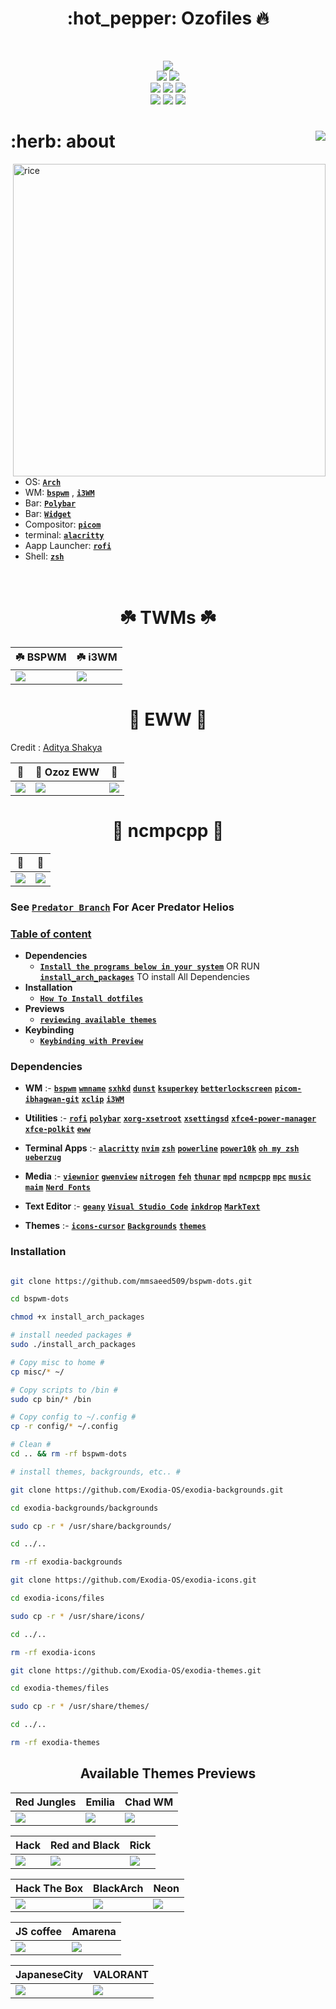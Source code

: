 <!-- <h1 align="center"> Ozoz dotfiles for bspwm </h1> -->
<h1 align="center"> :hot_pepper: Ozofiles 🔥 </h1> 

<!-- ###########################################  ########################################### -->


<!-- shields -->

</br>

<p align="center">
  <img src="https://img.shields.io/github/license/mmsaeed509/bspwm-dots?style=for-the-badge">
  </br>
  <img src="https://img.shields.io/badge/Maintained%3F-Yes-green?style=for-the-badge">
  <img src="https://img.shields.io/github/issues/mmsaeed509/bspwm-dots?color=purple&style=for-the-badge">
  </br>
  <img src="https://img.shields.io/github/stars/mmsaeed509/bspwm-dots?style=for-the-badge">
  <img src="https://img.shields.io/github/forks/mmsaeed509/bspwm-dots?color=teal&style=for-the-badge">
  <img src="https://img.shields.io/github/repo-size/mmsaeed509/bspwm-dots?color=blueviolet&style=for-the-badge">
  </br>
  <img src="https://img.shields.io/github/languages/count/mmsaeed509/bspwm-dots?color=red&style=for-the-badge">
  <img src="https://img.shields.io/github/languages/code-size/mmsaeed509/bspwm-dots?color=yellow&style=for-the-badge">
  <img src="https://img.shields.io/github/last-commit/mmsaeed509/bspwm-dots?color=deeppink&style=for-the-badge">
</p>

<!-- shields -->

<!-- ###########################################  ########################################### -->

<!-- About -->



<h1 align="left"> :herb: about  <img align="right" src="https://visitor-badge-reloaded.herokuapp.com/badge?color=A7D9B2&page_id=mmsaeed509/bspwm-dots&style=for-the-badge&lcolor=555555"/> </h1> 

<img src="img/desktop.png" alt="rice" align="right" width="500px">

</br>

 - OS: [**`Arch`**](https://archcraft.io/)
 - WM: [**`bspwm`**](https://github.com/baskerville/bspwm) , [**`i3WM`**](https://i3wm.org/)
 - Bar: [**`Polybar`**](https://github.com/polybar/polybar)
 - Bar: [**`Widget`**](https://github.com/elkowar/eww)
 - Compositor: [**`picom`**](https://github.com/yshui/picom)
 - terminal: [**`alacritty`**](https://github.com/alacritty/alacritty)
 - Aapp Launcher: [**`rofi`**](https://github.com/davatorium/rofi)
 - Shell: [**`zsh`**](https://ohmyz.sh)

</br>

#

<!-- About -->

<!-- ###########################################  ########################################### -->

<!-- reviewing themes -->

<h1 align="center"> ☘️ TWMs ☘️ </h1>


|:shamrock: BSPWM|:shamrock: i3WM|
|--|--|
| ![](GIFs/themes.gif) | ![](GIFs/i3WM.gif) |


<!-- reviewing themes -->

<!-- ###########################################  ########################################### -->

<!-- EWW -->


<h1 align="center"> 🦋 EWW 🦋 </h1>

Credit : [Aditya Shakya](https://github.com/adi1090x/widgets) 

| 🦋 | 🦋 Ozoz EWW | 🦋 |
|--|--|--|
| ![](img/EWW.png) | ![](img/ozozEWW.png) | ![](img/eww.png) |


<!-- EWW -->

<!-- ###########################################  ########################################### -->

<!-- ncmpcpp -->

<h1 align="center"> 🎵 ncmpcpp 🎵 </h1>

| 🎵 | 🎵 |
|--|--|
| ![](img/ncmpcpp_1.png) | ![](img/ncmpcpp_2.png) |

<!-- ncmpcpp -->

<!-- ###########################################  ########################################### -->

<!-- Table of content -->

### See [**`Predator Branch`**](https://github.com/mmsaeed509/bspwm-dots/tree/Predator) For Acer Predator Helios

### [Table of content](#table-of-content)

+ **Dependencies**
  - [**`Install the programs below in your system`**](#dependencies) OR RUN [**`install_arch_packages`**](install_arch_packages) TO install All Dependencies
+ **Installation**
  - [**`How To Install dotfiles`**](#installation)
+ **Previews**
  - [**`reviewing available themes`**](#available-themes-previews)
+ **Keybinding**
  - [**`Keybinding with Preview`**](https://github.com/mmsaeed509/bspwm-dots/wiki/Keybinding)

<!-- Table of content -->

<!-- ###########################################  ########################################### -->

<!-- Dependencies -->

### Dependencies

- **WM** :- [**`bspwm`**](https://madnight.github.io/bspwm/) [**`wmname`**](https://archlinux.org/packages/?name=wmname) [**`sxhkd`**](https://wiki.archlinux.org/title/Sxhkd) [**`dunst`**](https://wiki.archlinux.org/title/Dunst)  [**`ksuperkey`**](https://github.com/hanschen/ksuperkey) [**`betterlockscreen`**](https://github.com/betterlockscreen/betterlockscreen)  [**`picom-ibhagwan-git`**](https://aur.archlinux.org/packages/picom-ibhagwan-git) [**`xclip`**](https://wiki.archlinux.org/title/clipboard) [**`i3WM`**](https://i3wm.org/)

- **Utilities** :- [**`rofi`**](https://github.com/davatorium/rofi) [**`polybar`**](https://github.com/polybar/polybar) [**`xorg-xsetroot`**](https://archlinux.org/packages/extra/x86_64/xorg-xsetroot/) [**`xsettingsd`**](https://wiki.archlinux.org/title/Xsettingsd) [**`xfce4-power-manager`**](https://wiki.archlinux.org/title/Power_management) [**`xfce-polkit`**](https://wiki.archlinux.org/title/Polkit) [**`eww`**](https://github.com/elkowar/eww)

- **Terminal Apps** :- [**`alacritty`**](https://alacritty.org/) [**`nvim`**](https://neovim.io/) [**`zsh`**](https://wiki.archlinux.org/title/zsh) [**`powerline`**](https://wiki.archlinux.org/title/Powerline) [**`power10k`**](https://github.com/romkatv/powerlevel10k)  [**`oh my zsh`**](https://ohmyz.sh/) [**`ueberzug`**](https://github.com/seebye/ueberzug)

- **Media** :- [**`viewnior`**](https://archlinux.org/packages/community/x86_64/viewnior/) [**`gwenview`**](https://archlinux.org/packages/extra/x86_64/gwenview/) [**`nitrogen`**](https://wiki.archlinux.org/title/nitrogen) [**`feh`**](https://wiki.archlinux.org/title/feh) [**`thunar`**](https://wiki.archlinux.org/title/thunar) [**`mpd`**](https://wiki.archlinux.org/title/Music_Player_Daemon) [**`ncmpcpp`**](https://wiki.archlinux.org/title/ncmpcpp) [**`mpc`**](https://archlinux.org/packages/extra/x86_64/mpc/) [**`music`**](https://github.com/Exodia-OS/exodia-music) [**`maim`**](https://github.com/naelstrof/maim) [**`Nerd Fonts`**](https://github.com/ryanoasis/nerd-fonts)

- **Text Editor** :- [**`geany`**](https://www.geany.org/) [**`Visual Studio Code`**](https://code.visualstudio.com/) [**`inkdrop`**](https://www.inkdrop.app/) [**`MarkText`**](https://github.com/marktext/marktext)

- **Themes** :- [**`icons-cursor`**](https://github.com/Exodia-OS/exodia-icons) [**`Backgrounds`**](https://github.com/Exodia-OS/exodia-backgrounds) [**`themes`**](https://github.com/Exodia-OS/exodia-themes) 

<!-- Dependencies -->

<!-- ###########################################  ########################################### -->

<!-- Installation -->

### Installation

~~~bash

git clone https://github.com/mmsaeed509/bspwm-dots.git

cd bspwm-dots

chmod +x install_arch_packages

# install needed packages #
sudo ./install_arch_packages

# Copy misc to home #
cp misc/* ~/

# Copy scripts to /bin #
sudo cp bin/* /bin

# Copy config to ~/.config #
cp -r config/* ~/.config

# Clean #
cd .. && rm -rf bspwm-dots

# install themes, backgrounds, etc.. #

git clone https://github.com/Exodia-OS/exodia-backgrounds.git

cd exodia-backgrounds/backgrounds

sudo cp -r * /usr/share/backgrounds/

cd ../..

rm -rf exodia-backgrounds

git clone https://github.com/Exodia-OS/exodia-icons.git

cd exodia-icons/files

sudo cp -r * /usr/share/icons/

cd ../..

rm -rf exodia-icons

git clone https://github.com/Exodia-OS/exodia-themes.git

cd exodia-themes/files

sudo cp -r * /usr/share/themes/

cd ../..

rm -rf exodia-themes

~~~


<!-- Installation -->

<!-- ###########################################  ########################################### -->

<!-- Available Themes Previews -->

<h2 align="center">Available Themes Previews</h2>

|Red Jungles|Emilia|Chad WM|
|--|--|--|
| ![](GIFs/RedJungles.gif) | ![](GIFs/Emilia.gif) | ![](GIFs/ChadWM.gif) |

|Hack|Red and Black|Rick|
|--|--|--|
| ![](GIFs/Hack.gif) | ![](GIFs/RedandBlack.gif) | ![](GIFs/Rick.gif) |

|Hack The Box|BlackArch|Neon|
|--|--|--|
| ![](GIFs/HackTheBox.gif) | ![](GIFs/BlackArch.gif) | ![](GIFs/Neon.gif) |

|JS coffee|Amarena|
|--|--|
| ![](GIFs/JScoffee.gif) | ![](GIFs/Amarena.gif) |

|JapaneseCity|VALORANT|
|--|--|
| ![](GIFs/JapaneseCity.gif) | ![](GIFs/VALORANT.gif) |

<!-- Available Themes Previews -->

<!-- ########################################### END ########################################### -->
